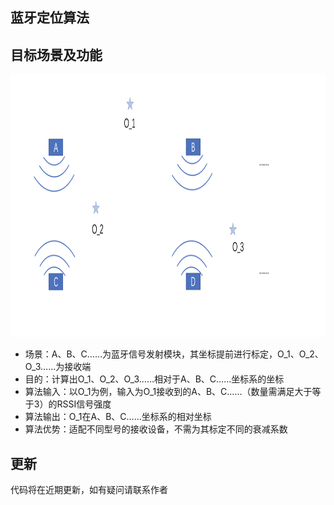 ## 蓝牙定位算法
## 目标场景及功能
<img src="https://github.com/yfq512/bluetooth_location/blob/main/imgs/1.png" width="1000" height="420" >

* 场景：A、B、C……为蓝牙信号发射模块，其坐标提前进行标定，O_1、O_2、O_3……为接收端
* 目的：计算出O_1、O_2、O_3……相对于A、B、C……坐标系的坐标
* 算法输入：以O_1为例，输入为O_1接收到的A、B、C……（数量需满足大于等于3）的RSSI信号强度
* 算法输出：O_1在A、B、C……坐标系的相对坐标
* 算法优势：适配不同型号的接收设备，不需为其标定不同的衰减系数
## 更新
代码将在近期更新，如有疑问请联系作者
